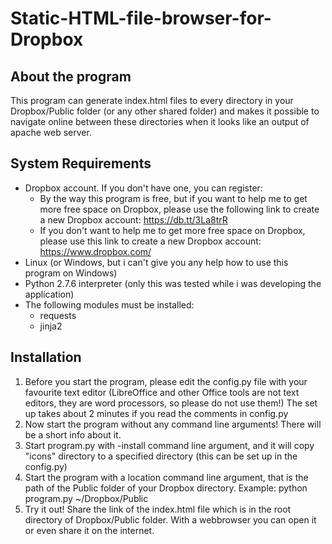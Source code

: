 Static-HTML-file-browser-for-Dropbox
====================================

About the program
------------
This program can generate index.html files to every directory in your Dropbox/Public folder (or any other shared folder) and makes it possible to navigate online between these directories when it looks like an output of apache web server.

System Requirements
-------------------
* Dropbox account. If you don't have one, you can register:
  + By the way this program is free, but if you want to help me to get more free space on Dropbox, please use the following link to create a new Dropbox account: https://db.tt/3La8trR
  + If you don't want to help me to get more free space on Dropbox, please use this link to create a new Dropbox account: https://www.dropbox.com/
* Linux (or Windows, but i can't give you any help how to use this program on Windows)
* Python 2.7.6 interpreter (only this was tested while i was developing the application)
* The following modules must be installed:
  + requests
  + jinja2

Installation
------------
1. Before you start the program, please edit the config.py file with your favourite text editor (LibreOffice and other Office tools are not text editors, they are word processors, so please do not use them!)
The set up takes about 2 minutes if you read the comments in config.py
2. Now start the program without any command line arguments! There will be a short info about it.
3. Start program.py with -install command line argument, and it will copy "icons" directory to a specified directory (this can be set up in the config.py)
4. Start the program with a location command line argument, that is the path of the Public folder of your Dropbox directory. Example: python program.py ~/Dropbox/Public
5. Try it out! Share the link of the index.html file which is in the root directory of Dropbox/Public folder. With a webbrowser you can open it or even share it on the internet.


